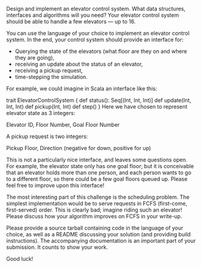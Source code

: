 Design and implement an elevator control system. What data structures, interfaces and algorithms will you need? Your elevator control system should be able to handle a few elevators — up to 16.

You can use the language of your choice to implement an elevator control system. In the end, your control system should provide an interface for:

- Querying the state of the elevators (what floor are they on and where they are going),
- receiving an update about the status of an elevator,
- receiving a pickup request,
- time-stepping the simulation.

For example, we could imagine in Scala an interface like this:

trait ElevatorControlSystem {
  def status(): Seq[(Int, Int, Int)]
  def update(Int, Int, Int)
  def pickup(Int, Int)
  def step()
}
Here we have chosen to represent elevator state as 3 integers:

Elevator ID, Floor Number, Goal Floor Number

A pickup request is two integers:

Pickup Floor, Direction (negative for down, positive for up)

This is not a particularly nice interface, and leaves some questions open. For example, the elevator state only has one goal floor; but it is conceivable that an elevator holds more than one person, and each person wants to go to a different floor, so there could be a few goal floors queued up. Please feel free to improve upon this interface!

The most interesting part of this challenge is the scheduling problem. The simplest implementation would be to serve requests in FCFS (first-come, first-served) order. This is clearly bad; imagine riding such an elevator! Please discuss how your algorithm improves on FCFS in your write-up.

Please provide a source tarball containing code in the language of your choice, as well as a README discussing your solution (and providing build instructions). The accompanying documentation is an important part of your submission. It counts to show your work.

Good luck!
